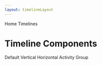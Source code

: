 ```yaml
---
layout: timelineLayout
---
```


<script>
	import { Breadcrumb, BreadcrumbItem } from '$lib/index'
  	import { Home } from 'svelte-heros';
	import NavCard from "../utils/NavCard.svelte"
</script>

<Breadcrumb>
  <BreadcrumbItem href="/" icon={Home} variation="solid">Home</BreadcrumbItem>
  <BreadcrumbItem>Timelines</BreadcrumbItem>
</Breadcrumb>

<h1 class="text-3xl w-full dark:text-white py-8">Timeline Components</h1>

<div class="flex flex-wrap gap-4">
	<NavCard img="/images/timeline.webp" color="red" href="/timelines/default">Default</NavCard>
	<NavCard img="/images/timeline.webp" color="green" href="/timelines/vertical">Vertical</NavCard>
	<NavCard img="/images/timeline.webp" color="purple" href="/timelines/horizontal">Horizontal</NavCard>
	<NavCard img="/images/timeline.webp" color="yellow" href="/timelines/activity">Activity</NavCard>
	<NavCard img="/images/timeline.webp" color="blue" href="/timelines/group">Group</NavCard>
</div>
